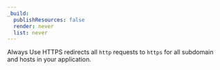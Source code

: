 ```yaml
---
_build:
  publishResources: false
  render: never
  list: never
---
```

Always Use HTTPS redirects all `http` requests to `https` for all subdomain and hosts in your application.
